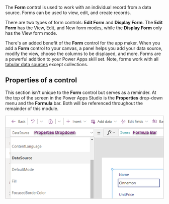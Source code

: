 The **Form** control is used to work with an individual record from a data source. Forms can be used to view, edit, and create records.

There are two types of form controls: **Edit Form** and **Display Form**. The **Edit Form** has the View, Edit, and New form modes, while the **Display Form** only has the View form mode.

There's an added benefit of the **Form** control for the app maker. When you add a **Form** control to your canvas, a panel helps you add your data source, modify the view, choose the columns to be displayed, and more. Forms are a powerful addition to your Power Apps skill set. Note, forms work with all [tabular data sources](/training/modules/work-with-external-data/1-data-source-overview/?azure-portal=true) except collections.

## Properties of a control

This section isn't unique to the **Form** control but serves as a reminder. At the top of the screen in the Power Apps Studio is the **Properties** drop-down menu and the **Formula** bar. Both will be referenced throughout the remainder of this module.

![Properties of a control for forms and formulas.](../media/properties-down.png)
